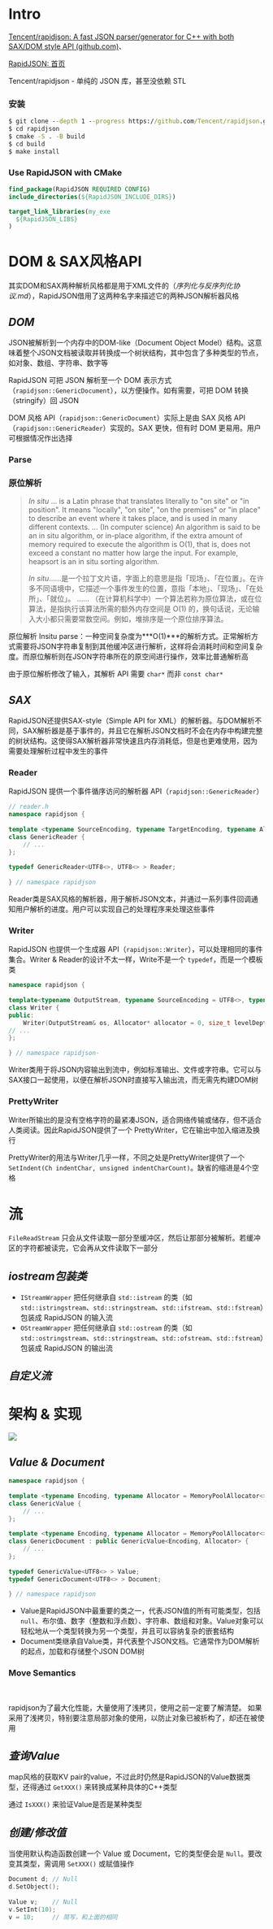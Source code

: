 # Intro

[Tencent/rapidjson: A fast JSON parser/generator for C++ with both SAX/DOM style API (github.com)](https://github.com/Tencent/rapidjson?tab=readme-ov-file)、

[RapidJSON: 首页](https://rapidjson.org/zh-cn/)

Tencent/rapidjson - 单纯的 JSON 库，甚至没依赖 STL

### 安装

```cmd
$ git clone --depth 1 --progress https://github.com/Tencent/rapidjson.git
$ cd rapidjson
$ cmake -S . -B build
$ cd build
$ make install
```

### Use RapidJSON with CMake

```cmake
find_package(RapidJSON REQUIRED CONFIG)
include_directories(${RapidJSON_INCLUDE_DIRS})

target_link_libraries(my_exe
  ${RapidJSON_LIBS}
)
```

# DOM & SAX风格API

其实DOM和SAX两种解析风格都是用于XML文件的（*序列化与反序列化协议.md*），RapidJSON借用了这两种名字来描述它的两种JSON解析器风格 

## *DOM*

JSON被解析到一个内存中的DOM-like（Document Object Model）结构。这意味着整个JSON文档被读取并转换成一个树状结构，其中包含了多种类型的节点，如对象、数组、字符串、数字等

RapidJSON 可把 JSON 解析至一个 DOM 表示方式（`rapidjson::GenericDocument`），以方便操作。如有需要，可把 DOM 转换（stringify）回 JSON

DOM 风格 API（`rapidjson::GenericDocument`）实际上是由 SAX 风格 API（`rapidjson::GenericReader`）实现的。SAX 更快，但有时 DOM 更易用。用户可根据情况作出选择



###  Parse

### 原位解析

> *In situ* ... is a Latin phrase that translates literally to "on site" or "in position". It means "locally", "on site", "on the premises" or "in place" to describe an event where it takes place, and is used in many different contexts. ... (In computer science) An algorithm is said to be an in situ algorithm, or in-place algorithm, if the extra amount of memory required to execute the algorithm is O(1), that is, does not exceed a constant no matter how large the input. For example, heapsort is an in situ sorting algorithm.
>
> *In situ*……是一个拉丁文片语，字面上的意思是指「现场」、「在位置」。在许多不同语境中，它描述一个事件发生的位置，意指「本地」、「现场」、「在处所」、「就位」。 …… （在计算机科学中）一个算法若称为原位算法，或在位算法，是指执行该算法所需的额外内存空间是 O(1) 的，换句话说，无论输入大小都只需要常数空间。例如，堆排序是一个原位排序算法。

原位解析 Insitu parse：一种空间复杂度为***O(1)***的解析方式。正常解析方式需要将JSON字符串复制到其他缓冲区进行解析，这样将会消耗时间和空间复杂度。而原位解析则在JSON字符串所在的原空间进行操作，效率比普通解析高

由于原位解析修改了输入，其解析 API 需要 `char*` 而非 `const char*`

## *SAX*

RapidJSON还提供SAX-style（Simple API for XML）的解析器。与DOM解析不同，SAX解析器是基于事件的，并且它在解析JSON文档时不会在内存中构建完整的树状结构。这使得SAX解析器非常快速且内存消耗低，但是也更难使用，因为需要处理解析过程中发生的事件

### Reader

RapidJSON 提供一个事件循序访问的解析器 API（`rapidjson::GenericReader`）

```C++
// reader.h 
namespace rapidjson {
 
template <typename SourceEncoding, typename TargetEncoding, typename Allocator = MemoryPoolAllocator<> >
class GenericReader {
    // ...
};
 
typedef GenericReader<UTF8<>, UTF8<> > Reader;
 
} // namespace rapidjson
```

Reader类是SAX风格的解析器，用于解析JSON文本，并通过一系列事件回调通知用户解析的进度。用户可以实现自己的处理程序来处理这些事件

### Writer

RapidJSON 也提供一个生成器 API（`rapidjson::Writer`），可以处理相同的事件集合。Writer & Reader的设计不太一样，Write不是一个 `typedef`，而是一个模板类

```C++
namespace rapidjson {
 
template<typename OutputStream, typename SourceEncoding = UTF8<>, typename TargetEncoding = UTF8<>, typename Allocator = CrtAllocator<> >
class Writer {
public:
    Writer(OutputStream& os, Allocator* allocator = 0, size_t levelDepth = kDefaultLevelDepth)
// ...
};
 
} // namespace rapidjson-
```

Writer类用于将JSON内容输出到流中，例如标准输出、文件或字符串。它可以与SAX接口一起使用，以便在解析JSON时直接写入输出流，而无需先构建DOM树

### PrettyWriter

Writer所输出的是没有空格字符的最紧凑JSON，适合网络传输或储存，但不适合人类阅读。因此RapidJSON提供了一个 PrettyWriter，它在输出中加入缩进及换行

PrettyWriter的用法与Writer几乎一样，不同之处是PrettyWriter提供了一个 `SetIndent(Ch indentChar, unsigned indentCharCount)`。缺省的缩进是4个空格

# 流

`FileReadStream` 只会从文件读取一部分至缓冲区，然后让那部分被解析。若缓冲区的字符都被读完，它会再从文件读取下一部分

## *iostream包装类*

* `IStreamWrapper` 把任何继承自 `std::istream` 的类（如 `std::istringstream`、`std::stringstream`、`std::ifstream`、`std::fstream`）包装成 RapidJSON 的输入流
* `OStreamWrapper` 把任何继承自 `std::ostream` 的类（如 `std::ostringstream`、`std::stringstream`、`std::ofstream`、`std::fstream`）包装成 RapidJSON 的输出流

## *自定义流*

# 架构 & 实现

<img src="architecture.png">



## *Value & Document*

```C++
namespace rapidjson {
 
template <typename Encoding, typename Allocator = MemoryPoolAllocator<> >
class GenericValue {
    // ...
};
 
template <typename Encoding, typename Allocator = MemoryPoolAllocator<> >
class GenericDocument : public GenericValue<Encoding, Allocator> {
    // ...
};
 
typedef GenericValue<UTF8<> > Value;
typedef GenericDocument<UTF8<> > Document;
 
} // namespace rapidjson
```

* Value是RapidJSON中最重要的类之一，代表JSON值的所有可能类型，包括`null`、布尔值、数字（整数和浮点数）、字符串、数组和对象。Value对象可以轻松地从一个类型转换为另一个类型，并且可以容纳复杂的嵌套结构
* Document类继承自Value类，并代表整个JSON文档。它通常作为DOM解析的起点，加载和存储整个JSON DOM树

### Move Semantics





​	

rapidjson为了最大化性能，大量使用了浅拷贝，使用之前一定要了解清楚。
如果采用了浅拷贝，特别要注意局部对象的使用，以防止对象已被析构了，却还在被使用



## *查询Value*

map风格的获取KV pair的value，不过此时仍然是RapidJSON的Value数据类型，还得通过 `GetXXX()` 来转换成某种具体的C++类型

通过 `IsXXX()` 来验证Value是否是某种类型

## *创建/修改值*

当使用默认构造函数创建一个 Value 或 Document，它的类型便会是 `Null`。要改变其类型，需调用 `SetXXX()` 或赋值操作

```C++
Document d; // Null
d.SetObject();
 
Value v;    // Null
v.SetInt(10);
v = 10;     // 简写，和上面的相同
```







